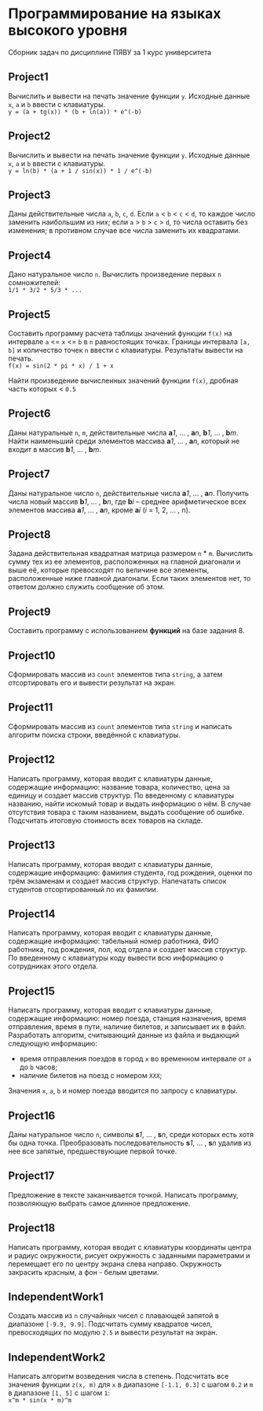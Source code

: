 # Программирование на языках высокого уровня
Сборник задач по дисциплине ПЯВУ за 1 курс университета

## Project1
Вычислить и вывести на печать значение функции `y`. Исходные данные `x`, `a` и `b` ввести с клавиатуры.  
```y = (a + tg(x)) * (b + ln(a)) * e^(-b)```

## Project2
Вычислить и вывести на печать значение функции `y`. Исходные данные `x`, `a` и `b` ввести с клавиатуры.  
```y = ln(b) * (a + 1 / sin(x)) * 1 / e^(-b)```

## Project3
Даны действительные числа `a`, `b`, `c`, `d`. Если `a` < `b` < `c` < `d`, то каждое число заменить наибольшим из них; если `a` > `b` > `c` > `d`, то числа оставить без изменения; в противном случае все числа заменить их квадратами.

## Project4
Дано натуральное число `n`. Вычислить произведение первых `n` сомножителей:  
```1/1 * 3/2 * 5/3 * ...```

## Project5
Составить программу расчета таблицы значений функции `f(x)` на интервале `a` <= `x` <= `b` в `n` равностоящих точках. Границы интервала `[a, b]` и количество точек `n` ввести с клавиатуры. Результаты вывести на печать.  
```f(x) = sin(2 * pi * x) / 1 + x```

Найти произведение вычисленных значений функции `f(x)`, дробная часть которых < `0.5`

## Project6
Даны натуральные `n`, `m`, действительные числа **a***1*, ... , **a***n*, **b***1*, ... , **b***m*. Найти наименьший среди элементов массива **a***1*, ... , **a***n*, который не входит в массив **b***1*, ... , **b***m*.

## Project7
Даны натуральное число `n`, действительные числа **a***1*, ... , **a***n*. Получить числа новый массив **b***1*, ... , **b***n*, где **b***i* – среднее арифметическое всех элементов массива **a***1*, ... , **a***n*, кроме **a***i* (*i* = 1, 2, ... , n).

## Project8
Задана действительная квадратная матрица размером `n` * `m`. Вычислить сумму тех из ее элементов, расположенных на главной диагонали и выше её, которые превосходят по величине все элементы, расположенные ниже главной диагонали. Если таких элементов нет, то ответом должно служить сообщение об этом.

## Project9
Составить программу с использованием **функций** на базе задания 8.

## Project10
Сформировать массив из `count` элементов типа `string`, а затем отсортировать его и вывести результат на экран.

## Project11
Сформировать массив из `count` элементов типа `string` и написать алгоритм поиска строки, введённой с клавиатуры.

## Project12
Написать программу, которая вводит с клавиатуры данные, содержащие информацию: название товара, количество, цена за единицу и создает массив структур. По введенному с клавиатуры названию, найти искомый товар и выдать информацию о нём. В случае отсутствия товара с таким названием, выдать сообщение об ошибке. Подсчитать итоговую стоимость всех товаров на складе.

## Project13
Написать программу, которая вводит с клавиатуры данные, содержащие информацию: фамилия студента, год рождения, оценки по трём экзаменам и создает массив структур. Напечатать список студентов отсортированный по их фамилии.

## Project14
Написать программу, которая вводит с клавиатуры данные, содержащие информацию: табельный номер работника, ФИО работника, год рождения, пол, код отдела и создает массив структур. По введенному с клавиатуры коду вывести всю информацию о сотрудниках этого отдела.

## Project15
Написать программу, которая вводит с клавиатуры данные, содержащие информацию: номер поезда, станция назначения, время отправления, время в пути, наличие билетов, и записывает их в файл. Разработать алгоритм, считывающий данные из файла и выдающий следующую информацию:  
- время отправления поездов в город `x` во временном интервале от `a` до `b` часов;
- наличие билетов на поезд с номером `ХХХ`;

Значения `x`, `a`, `b` и номер поезда вводится по запросу с клавиатуры.

## Project16
Даны натуральное число `n`, символы **s***1*, ... , **s***n*, среди которых есть хотя бы одна точка. Преобразовать последовательность **s***1*, ... , **s***n* удалив из нее все запятые, предшествующие первой точке.

## Project17
Предложение в тексте заканчивается точкой. Написать программу, позволяющую выбрать самое длинное предложение.

## Project18
Написать программу, которая вводит с клавиатуры координаты центра и радиус окружности, рисует окружность с заданными параметрами и перемещает его по центру экрана слева направо. Окружность закрасить красным, а фон - белым цветами.

## IndependentWork1
Создать массив из `n` случайных чисел с плавающей запятой в диапазоне `[-9.9, 9.9]`. Подсчитать сумму квадратов чисел, превосходящих по модулю `2.5` и вывести результат на экран.

## IndependentWork2
Написать алгоритм возведения числа в степень. Подсчитать все значения функции `z(x, m)` для `x` в диапазоне `[-1.1, 0.3]` с шагом `0.2` и `m` в диапазоне `[1, 5]` с шагом `1`:  
```x^m * sin(x * m)^m```
